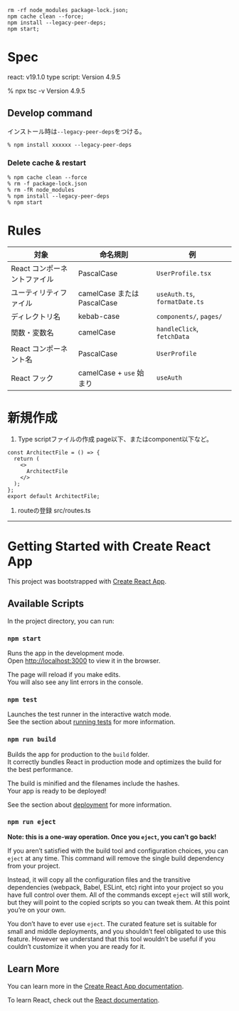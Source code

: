 ```
rm -rf node_modules package-lock.json;
npm cache clean --force;
npm install --legacy-peer-deps;
npm start;
```

# Spec

react: v19.1.0
type script: Version 4.9.5

% npx tsc -v
Version 4.9.5

## Develop command

インストール時は`--legacy-peer-deps`をつける。

```
% npm install xxxxxx --legacy-peer-deps
```

### Delete cache & restart

```
% npm cache clean --force
% rm -f package-lock.json
% rm -fR node_modules
% npm install --legacy-peer-deps
% npm start
```

# Rules

| 対象                         | 命名規則                    | 例                            |
| ---------------------------- | --------------------------- | ----------------------------- |
| React コンポーネントファイル | PascalCase                  | `UserProfile.tsx`             |
| ユーティリティファイル       | camelCase または PascalCase | `useAuth.ts`, `formatDate.ts` |
| ディレクトリ名               | kebab-case                  | `components/`, `pages/`       |
| 関数・変数名                 | camelCase                   | `handleClick`, `fetchData`    |
| React コンポーネント名       | PascalCase                  | `UserProfile`                 |
| React フック                 | camelCase + `use` 始まり    | `useAuth`                     |

# 新規作成

1. Type scriptファイルの作成
   page以下、またはcomponent以下など。

```
const ArchitectFile = () => {
  return (
    <>
      ArchitectFile
    </>
  );
};
export default ArchitectFile;
```

1. routeの登録
   src/routes.ts

---

# Getting Started with Create React App

This project was bootstrapped with [Create React App](https://github.com/facebook/create-react-app).

## Available Scripts

In the project directory, you can run:

### `npm start`

Runs the app in the development mode.\
Open [http://localhost:3000](http://localhost:3000) to view it in the browser.

The page will reload if you make edits.\
You will also see any lint errors in the console.

### `npm test`

Launches the test runner in the interactive watch mode.\
See the section about [running tests](https://facebook.github.io/create-react-app/docs/running-tests) for more information.

### `npm run build`

Builds the app for production to the `build` folder.\
It correctly bundles React in production mode and optimizes the build for the best performance.

The build is minified and the filenames include the hashes.\
Your app is ready to be deployed!

See the section about [deployment](https://facebook.github.io/create-react-app/docs/deployment) for more information.

### `npm run eject`

**Note: this is a one-way operation. Once you `eject`, you can’t go back!**

If you aren’t satisfied with the build tool and configuration choices, you can `eject` at any time. This command will remove the single build dependency from your project.

Instead, it will copy all the configuration files and the transitive dependencies (webpack, Babel, ESLint, etc) right into your project so you have full control over them. All of the commands except `eject` will still work, but they will point to the copied scripts so you can tweak them. At this point you’re on your own.

You don’t have to ever use `eject`. The curated feature set is suitable for small and middle deployments, and you shouldn’t feel obligated to use this feature. However we understand that this tool wouldn’t be useful if you couldn’t customize it when you are ready for it.

## Learn More

You can learn more in the [Create React App documentation](https://facebook.github.io/create-react-app/docs/getting-started).

To learn React, check out the [React documentation](https://reactjs.org/).
